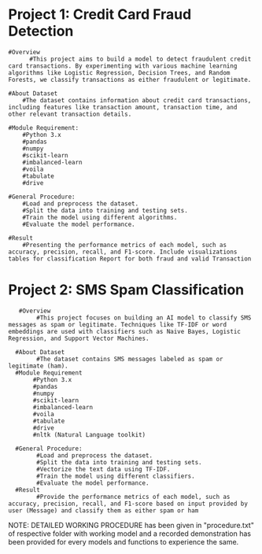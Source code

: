# Project 1: Credit Card Fraud Detection
    #Overview
          #This project aims to build a model to detect fraudulent credit card transactions. By experimenting with various machine learning algorithms like Logistic Regression, Decision Trees, and Random Forests, we classify transactions as either fraudulent or legitimate.

    #About Dataset
        #The dataset contains information about credit card transactions, including features like transaction amount, transaction time, and other relevant transaction details.

    #Module Requirement:
        #Python 3.x
        #pandas
        #numpy
        #scikit-learn
        #imbalanced-learn
        #voila
        #tabulate
        #drive
    
    #General Procedure:
        #Load and preprocess the dataset.
        #Split the data into training and testing sets.
        #Train the model using different algorithms.
        #Evaluate the model performance.

    #Result
        #Presenting the performance metrics of each model, such as accuracy, precision, recall, and F1-score. Include visualizations tables for classification Report for both fraud and valid Transaction

# Project 2: SMS Spam Classification
       #Overview
            #This project focuses on building an AI model to classify SMS messages as spam or legitimate. Techniques like TF-IDF or word embeddings are used with classifiers such as Naive Bayes, Logistic Regression, and Support Vector Machines.

      #About Dataset
            #The dataset contains SMS messages labeled as spam or legitimate (ham).
      #Module Requirement
           #Python 3.x
           #pandas
           #numpy
           #scikit-learn
           #imbalanced-learn
           #voila
           #tabulate
           #drive
           #nltk (Natural Language toolkit)

      #General Procedure:
            #Load and preprocess the dataset.
            #Split the data into training and testing sets.
            #Vectorize the text data using TF-IDF.
            #Train the model using different classifiers.
            #Evaluate the model performance.
      #Result
            #Provide the performance metrics of each model, such as accuracy, precision, recall, and F1-score based on input provided by user (Message) and classify them as either spam or ham

NOTE: DETAILED WORKING PROCEDURE has been given in "procedure.txt" of respective folder with working model and a recorded demonstration has been provided for every models and functions to experience the same.
    

